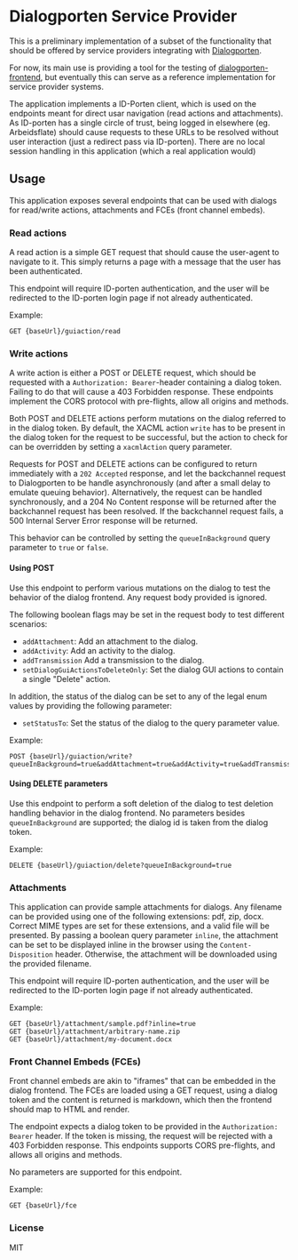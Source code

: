 # Dialogporten Service Provider

This is a preliminary implementation of a subset of the functionality that should be offered by service providers integrating with [Dialogporten](https://github.com/digdir/dialogporten). 

For now, its main use is providing a tool for the testing of [dialogporten-frontend](https://github.com/digdir/dialogporten-frontend), but eventually this can serve as a reference implementation for service provider systems.

The application implements a ID-Porten client, which is used on the endpoints meant for direct usar navigation (read actions and attachments). As ID-porten has a single circle of trust, being logged in elsewhere (eg. Arbeidsflate) should cause requests to these URLs to be resolved without user interaction (just a redirect pass via ID-porten). There are no local session handling in this application (which a real application would)

## Usage

This application exposes several endpoints that can be used with dialogs for read/write actions, attachments and FCEs (front channel embeds).

### Read actions
A read action is a simple GET request that should cause the user-agent to navigate to it. This simply returns a page with a message that the user has been authenticated. 

This endpoint will require ID-porten authentication, and the user will be redirected to the ID-porten login page if not already authenticated.

Example:
```
GET {baseUrl}/guiaction/read
```

### Write actions
A write action is either a POST or DELETE request, which should be requested with a `Authorization: Bearer`-header containing a dialog token. Failing to do that will cause a 403 Forbidden response. These endpoints implement the CORS protocol with pre-flights, allow all origins and methods.

Both POST and DELETE actions perform mutations on the dialog referred to in the dialog token. By default, the XACML action `write` has to be present in the dialog token for the request to be successful, but the action to check for can be overridden by setting a `xacmlAction` query parameter.

Requests for POST and DELETE actions can be configured to return immediately with a `202 Accepted` response, and let the backchannel request to Dialogporten to be handle asynchronously (and after a small delay to emulate queuing behavior). Alternatively, the request can be handled synchronously, and a 204 No Content response will be returned after the backchannel request has been resolved. If the backchannel request fails, a 500 Internal Server Error response will be returned.

This behavior can be controlled by setting the `queueInBackground` query parameter to `true` or `false`.

#### Using POST

Use this endpoint to perform various mutations on the dialog to test the behavior of the dialog frontend. Any request body provided is ignored.

The following boolean flags may be set in the request body to test different scenarios:

- `addAttachment`: Add an attachment to the dialog.
- `addActivity`: Add an activity to the dialog.
- `addTransmission` Add a transmission to the dialog.
- `setDialogGuiActionsToDeleteOnly`: Set the dialog GUI actions to contain a single "Delete" action.

In addition, the status of the dialog can be set to any of the legal enum values by providing the following parameter:
- `setStatusTo`: Set the status of the dialog to the query parameter value.

Example:
```
POST {baseUrl}/guiaction/write?queueInBackground=true&addAttachment=true&addActivity=true&addTransmission=true&setDialogGuiActionsToDeleteOnly=true&setStatusTo=COMPLETED
```

#### Using DELETE parameters

Use this endpoint to perform a soft deletion of the dialog to test deletion handling behavior in the dialog frontend. No parameters besides `queueInBackground` are supported; the dialog id is taken from the dialog token.

Example:
```
DELETE {baseUrl}/guiaction/delete?queueInBackground=true
```

### Attachments
This application can provide sample attachments for dialogs. Any filename can be provided using one of the following extensions: pdf, zip, docx. Correct MIME types are set for these extensions, and a valid file will be presented. By passing a boolean query parameter `inline`, the attachment can be set to be displayed inline in the browser using the `Content-Disposition` header. Otherwise, the attachment will be downloaded using the provided filename.

This endpoint will require ID-porten authentication, and the user will be redirected to the ID-porten login page if not already authenticated.

Example:
```
GET {baseUrl}/attachment/sample.pdf?inline=true
GET {baseUrl}/attachment/arbitrary-name.zip 
GET {baseUrl}/attachment/my-document.docx 
```

### Front Channel Embeds (FCEs)

Front channel embeds are akin to "iframes" that can be embedded in the dialog frontend. The FCEs are loaded using a GET request, using a dialog token and the content is returned is markdown, which then the frontend should map to HTML and render.

The endpoint expects a dialog token to be provided in the `Authorization: Bearer` header. If the token is missing, the request will be rejected with a 403 Forbidden response. This endpoints supports CORS pre-flights, and allows all origins and methods.

No parameters are supported for this endpoint.

Example:
```
GET {baseUrl}/fce
```

### License
MIT
